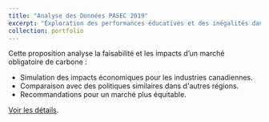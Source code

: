 ```yaml
---
title: "Analyse des Données PASEC 2019"
excerpt: "Exploration des performances éducatives et des inégalités dans les systèmes éducatifs d’Afrique francophone."
collection: portfolio
---
```


Cette proposition analyse la faisabilité et les impacts d’un marché obligatoire de carbone :

- Simulation des impacts économiques pour les industries canadiennes.
- Comparaison avec des politiques similaires dans d'autres régions.
- Recommandations pour un marché plus équitable.

[Voir les détails](https://lienverslerapport.com).
